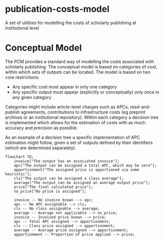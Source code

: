 # publication-costs-model
A set of utilities for modelling the costs of scholarly publishing at institutional level

# Conceptual Model

The PCM provides a standard way of modelling the costs associated with scholarly publishing. 
The conceptual model is based on categories of cost, within which sets of outputs can be located.
The model is based on two core restrictions:

* Any specific cost must appear in only one category
* Any specific output must appear (explicitly or conceptually) only once in any given category

Categories might include article-level charges such as APCs, read-and-publish agreements, contributions to
infrastructure costs (eg preprint archives or an institutional repository). Within each category a decision
tree is implemented which allows for the estimation of costs with as much accuracy and precision as possible.

As an example of a decision tree a specific implementation of APC estimation might follow, given a set of
outputs defined by their identifiers (which are determined separately).

```mermaid
flowchart TD;
    invoice["The output has an associated invoice"];
    apc["The output can be assigned a total APC, which may be zero"];
    apportionment["The assigned price is apportioned via some heuristic"];
    cls["The output can be assigned a class average"];
    average["The output can be assigned an average output price"];
    price["The final calculated price"];
    no_price["No price is assigned"];
    
    invoice -- No invoice known --> apc;
    apc -- No APC assignable --> cls;
    cls -- No class assignable --> average;
    average -- Average not applicable --> no_price;
    invoice -- Invoiced price known --> price;
    apc -- Total APC assigned --> apportionment;
    cls -- Class price assigned --> apportionment;
    average -- Average price assigned --> apportionment;
    apportionment -- Proportion of price applied --> price;
```
